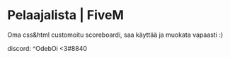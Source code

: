 # Pelaajalista | FiveM
Oma css&amp;html customoitu scoreboardi, saa käyttää ja muokata vapaasti :)

discord: ^OdebOi <3#8840

